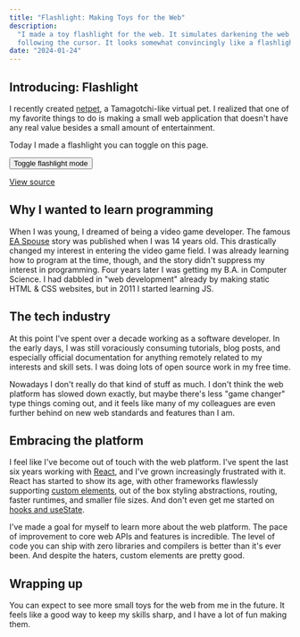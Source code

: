 ```yaml
---
title: "Flashlight: Making Toys for the Web"
description:
  "I made a toy flashlight for the web. It simulates darkening the web page and
  following the cursor. It looks somewhat convincingly like a flashlight. Enjoy!"
date: "2024-01-24"
---
```


<script
  type="module"
  src="./assets/wavebeem-toybox-flashlight.mjs"
></script>

## Introducing: Flashlight

I recently created [netpet](https://netpet.wavebeem.com/), a Tamagotchi-like
virtual pet. I realized that one of my favorite things to do is making a small
web application that doesn't have any real value besides a small amount of
entertainment.

Today I made a flashlight you can toggle on this page.

<wavebeem-toybox-flashlight>
  <button class="sage-button sage-primary">Toggle flashlight mode</button>
</wavebeem-toybox-flashlight>

[View source](./assets/wavebeem-toybox-flashlight.mjs)

## Why I wanted to learn programming

When I was young, I dreamed of being a video game developer. The famous
[EA Spouse](https://ea-spouse.livejournal.com/274.html) story was published when
I was 14 years old. This drastically changed my interest in entering the video
game field. I was already learning how to program at the time, though, and the
story didn't suppress my interest in programming. Four years later I was getting
my B.A. in Computer Science. I had dabbled in "web development" already by
making static HTML & CSS websites, but in 2011 I started learning JS.

## The tech industry

At this point I've spent over a decade working as a software developer. In the
early days, I was still voraciously consuming tutorials, blog posts, and
especially official documentation for anything remotely related to my interests
and skill sets. I was doing lots of open source work in my free time.

Nowadays I don't really do that kind of stuff as much. I don't think the web
platform has slowed down exactly, but maybe there's less "game changer" type
things coming out, and it feels like many of my colleagues are even further
behind on new web standards and features than I am.

## Embracing the platform

I feel like I've become out of touch with the web platform. I've spent the last
six years working with [React](https://react.dev/), and I've grown increasingly
frustrated with it. React has started to show its age, with other frameworks
flawlessly supporting
[custom elements](https://custom-elements-everywhere.com/), out of the box
styling abstractions, routing, faster runtimes, and smaller file sizes. And
don't even get me started on
[hooks and useState](/blog/2022/why-i-dont-like-usestate/).

I've made a goal for myself to learn more about the web platform. The pace of
improvement to core web APIs and features is incredible. The level of code you
can ship with zero libraries and compilers is better than it's ever been. And
despite the haters, custom elements are pretty good.

## Wrapping up

You can expect to see more small toys for the web from me in the future. It
feels like a good way to keep my skills sharp, and I have a lot of fun making
them.
